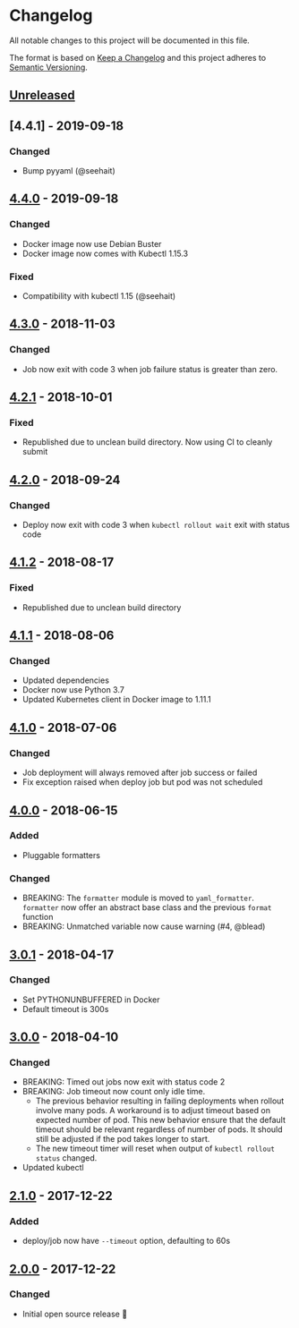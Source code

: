 # Changelog

All notable changes to this project will be documented in this file.

The format is based on [Keep a Changelog](http://keepachangelog.com/en/1.0.0/)
and this project adheres to [Semantic Versioning](http://semver.org/spec/v2.0.0.html).

## [Unreleased]

## [4.4.1] - 2019-09-18

### Changed

- Bump pyyaml (@seehait)

## [4.4.0] - 2019-09-18

### Changed

- Docker image now use Debian Buster
- Docker image now comes with Kubectl 1.15.3

### Fixed

- Compatibility with kubectl 1.15 (@seehait)

## [4.3.0] - 2018-11-03

### Changed

- Job now exit with code 3 when job failure status is greater than zero.

## [4.2.1] - 2018-10-01

### Fixed

- Republished due to unclean build directory. Now using CI to cleanly submit

## [4.2.0] - 2018-09-24

### Changed

- Deploy now exit with code 3 when `kubectl rollout wait` exit with status code

## [4.1.2] - 2018-08-17

### Fixed

- Republished due to unclean build directory

## [4.1.1] - 2018-08-06

### Changed

- Updated dependencies
- Docker now use Python 3.7
- Updated Kubernetes client in Docker image to 1.11.1

## [4.1.0] - 2018-07-06

### Changed

- Job deployment will always removed after job success or failed
- Fix exception raised when deploy job but pod was not scheduled

## [4.0.0] - 2018-06-15

### Added

- Pluggable formatters

### Changed

- BREAKING: The `formatter` module is moved to `yaml_formatter`. `formatter` now offer an abstract base class and the previous `format` function
- BREAKING: Unmatched variable now cause warning (#4, @blead)

## [3.0.1] - 2018-04-17

### Changed

- Set PYTHONUNBUFFERED in Docker
- Default timeout is 300s

## [3.0.0] - 2018-04-10

### Changed

- BREAKING: Timed out jobs now exit with status code 2
- BREAKING: Job timeout now count only idle time.
  - The previous behavior resulting in failing deployments when rollout involve many pods. A workaround is to adjust timeout based on expected number of pod. This new behavior ensure that the default timeout should be relevant regardless of number of pods. It should still be adjusted if the pod takes longer to start.
  - The new timeout timer will reset when output of `kubectl rollout status` changed.
- Updated kubectl

## [2.1.0] - 2017-12-22

### Added

- deploy/job now have `--timeout` option, defaulting to 60s

## [2.0.0] - 2017-12-22

### Changed

- Initial open source release 🎉

[unreleased]: https://github.com/wongnai/eastern/compare/v4.4.0...HEAD
[4.4.0]: https://github.com/wongnai/eastern/compare/v4.3.0...v4.4.0
[4.3.0]: https://github.com/wongnai/eastern/compare/v4.2.1...v4.3.0
[4.2.1]: https://github.com/wongnai/eastern/compare/v4.2.0...v4.2.1
[4.2.0]: https://github.com/wongnai/eastern/compare/v4.1.2...v4.2.0
[4.1.2]: https://github.com/wongnai/eastern/compare/v4.1.1...v4.1.2
[4.1.1]: https://github.com/wongnai/eastern/compare/v4.1.0...v4.1.1
[4.1.0]: https://github.com/wongnai/eastern/compare/v4.0.0...v4.1.0
[4.0.0]: https://github.com/wongnai/eastern/compare/v3.0.1...v4.0.0
[3.0.1]: https://github.com/wongnai/eastern/compare/v3.0.0...v3.0.1
[3.0.0]: https://github.com/wongnai/eastern/compare/v2.1.0...v3.0.0
[3.0.0]: https://github.com/wongnai/eastern/compare/v2.1.0...v3.0.0
[2.1.0]: https://github.com/wongnai/eastern/compare/v2.0.0...v2.1.0
[2.0.0]: https://github.com/wongnai/eastern/compare/ae1c40a3dbf1a639ffaf5bc0034268b239ac1e3e...v2.0.0
